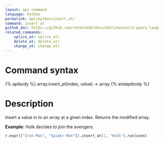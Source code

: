 ```yaml
---
layout: api-command 
language: Python
permalink: api/python/insert_at/
command: insert_at
github_doc: https://github.com/rethinkdb/docs/edit/master/2-query-language/api/python/document-manipulation/insert_at.md
related_commands:
    splice_at: splice_at/
    delete_at: delete_at/
    change_at: change_at/
---
```


# Command syntax #

{% apibody %}
array.insert_at(index, value) &rarr; array
{% endapibody %}

# Description #

Insert a value in to an array at a given index. Returns the modified array.

__Example:__ Hulk decides to join the avengers.

```py
r.expr(["Iron Man", "Spider-Man"]).insert_at(1, "Hulk").run(conn)
```


